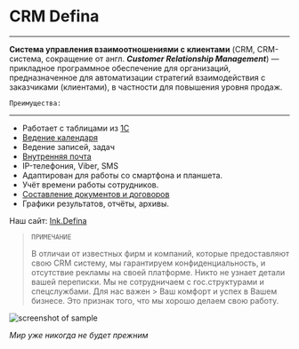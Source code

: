 # CRM Defina
-------------------------
**Система управления взаимоотношениями с клиентами**
(CRM, CRM-система, сокращение от англ. ***Customer Relationship Management***) — прикладное программное обеспечение для организаций, предназначенное для автоматизации стратегий взаимодействия с заказчиками (клиентами), в частности для повышения уровня продаж.


`Преимущества:`
***
* Работает с таблицами из [1С](http://1c.ru)
* [Ведение календаря](https://crmdefina.github.io/calendar.html)
* Ведение записей, задач
* [Внутренняя почта](https://crmdefina.github.io/inbox.html)
* IP-телефония, Viber, SMS
* Адаптирован для работы со смартфона и планшета.
* Учёт времени работы сотрудников.
* [Составление документов и договоров](https://crmdefina.github.io/invoice.html)
* Графики результатов, отчёты, архивы.

Наш сайт: [Ink.Defina](https://defina.ru)

> `ПРИМЕЧАНИЕ`
> 
> В отличаи от известных фирм и компаний, которые предоставляют свою CRM систему, мы гарантируем конфиденциальность, и отсутствие 
> рекламы на своей платформе. Никто не узнает детали вашей переписки. Мы не сотрудничаем с гос.структурами и спецслужбами. Для нас важен > Ваш комфорт и успех в Вашем бизнесе. Это признак того, что мы хорошо делаем свою работу.

![screenshot of sample](https://pp.userapi.com/c841331/v841331912/2de8c/4UpgSMtYOgk.jpg)

_Мир уже никогда не будет прежним_
